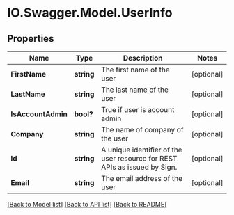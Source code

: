 # IO.Swagger.Model.UserInfo
## Properties

Name | Type | Description | Notes
------------ | ------------- | ------------- | -------------
**FirstName** | **string** | The first name of the user | [optional] 
**LastName** | **string** | The last name of the user | [optional] 
**IsAccountAdmin** | **bool?** | True if user is account admin | [optional] 
**Company** | **string** | The name of company of the user | [optional] 
**Id** | **string** | A unique identifier of the user resource for REST APIs as issued by Sign. | [optional] 
**Email** | **string** | The email address of the user | [optional] 

[[Back to Model list]](../README.md#documentation-for-models) [[Back to API list]](../README.md#documentation-for-api-endpoints) [[Back to README]](../README.md)

